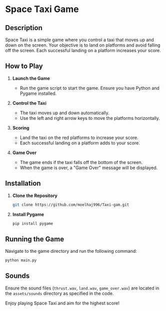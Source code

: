 # Space Taxi Game

## Description

Space Taxi is a simple game where you control a taxi that moves up and down on the screen. Your objective is to land on platforms and avoid falling off the screen. Each successful landing on a platform increases your score.

## How to Play

1. **Launch the Game**
   - Run the game script to start the game. Ensure you have Python and Pygame installed.

2. **Control the Taxi**
   - The taxi moves up and down automatically.
   - Use the left and right arrow keys to move the platforms horizontally.

3. **Scoring**
   - Land the taxi on the red platforms to increase your score.
   - Each successful landing on a platform adds to your score.

4. **Game Over**
   - The game ends if the taxi falls off the bottom of the screen.
   - When the game is over, a "Game Over" message will be displayed.

## Installation

1. **Clone the Repository**
   ```sh
   git clone https://github.com/moelhaj996/Taxi-gam.git
   ```
2. **Install Pygame**
   ```sh
   pip install pygame
   ```

## Running the Game

Navigate to the game directory and run the following command:
```sh
python main.py
```

## Sounds

Ensure the sound files (`thrust.wav`, `land.wav`, `game_over.wav`) are located in the `assets/sounds` directory as specified in the code.

Enjoy playing Space Taxi and aim for the highest score!